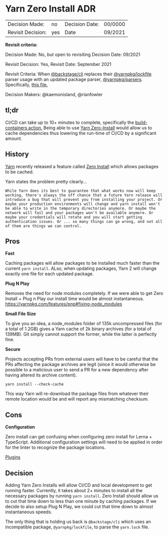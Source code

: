 # Yarn Zero Install ADR

|                   |     |                |         |
| ----------------- | --- | -------------- | ------- |
| Decision Made:    | no  | Decision Date: | 00/0000 |
| Revisit Decision: | yes | Date           | 09/2021 |

**Revisit criteria:**

Decision Made: No, but open to revisiting Decision Date: 09/2021

Revisit Decision: Yes, Revisit Date: September 2021

Revisit Criteria: When [@backstage/cli](https://github.com/backstage/backstage/tree/master/packages/cli) replaces their [@yarnpkg/lockfile](https://www.npmjs.com/package/@yarnpkg/lockfile) parser usage with an updated package parser, [@yarnpkg/parsers](https://www.npmjs.com/package/@yarnpkg/parsers). Specifically, [this file.](https://github.com/backstage/backstage/blob/master/packages/cli/src/lib/versioning/Lockfile.ts#L22)

Decision Makers: @kaemonisland, @rianfowler

## tl;dr

CI/CD can take up to 10+ minutes to complete, specifically the [build-containers action.](https://github.com/department-of-veterans-affairs/lighthouse-embark/actions/workflows/build-containers.yml) Being able to use [Yarn Zero-Install](https://yarnpkg.com/features/zero-installs) would allow us to cache dependencies thus lowering the run-time of CI/CD by a significant amount.

## History

[Yarn](https://yarnpkg.com/) recently released a feature called [Zero Install](https://yarnpkg.com/features/zero-installs) which allows packages to be cached.

Yarn states the problem pretty clearly...

```
While Yarn does its best to guarantee that what works now will keep working, there's always the off chance that a future Yarn release will introduce a bug that will prevent you from installing your project. Or maybe your production environments will change and yarn install won't be able to write in the temporary directories anymore. Or maybe the network will fail and your packages won't be available anymore. Or maybe your credentials will rotate and you will start getting authentication issues. Or ... so many things can go wrong, and not all of them are things we can control.
```

## Pros

**Fast**

Caching packages will allow packages to be installed much faster than the current `yarn install`. ALso, when updating packages, Yarn 2 will change exactly one file for each updated package.

**Plug N Play**

Removes the need for node modules completely.
If we were able to get Zero Install + Plug n Play our install time would be almost instantaneous. https://yarnpkg.com/features/pnp#fixing-node_modules

**Small File Size**

To give you an idea, a node_modules folder of 135k uncompressed files (for a total of 1.2GB) gives a Yarn cache of 2k binary archives (for a total of 139MB). Git simply cannot support the former, while the latter is perfectly fine.

**Secure**

Projects accepting PRs from external users will have to be careful that the PRs affecting the package archives are legit (since it would otherwise be possible to a malicious user to send a PR for a new dependency after having altered its archive content).

`yarn install --check-cache`

This way Yarn will re-download the package files from whatever their remote location would be and will report any mismatching checksum.

## Cons

**Configuration**

Zero install can get confusing when configuring zero install for Lerna + TypeScript. Additional configuration settings will need to be applied in order for the linter to recognize the package locations.

[Plugins](https://yarnpkg.com/features/plugins)

## Decision

Adding Yarn Zero Installs will allow CI/CD and local development to get running faster. Currently, it takes about 2+ minutes to install all the necessary packages by running `yarn install`. Zero Install should allow us to cut that time down to less than one minute by caching packages. If we decide to also setup Plug N Play, we could cut that time down to almost instantaneous speeds.

The only thing that is holding us back is `@backstage/cli` which uses an incompatible package, `@yarnpkg/lockfile`, to parse the `yarn.lock` file.
